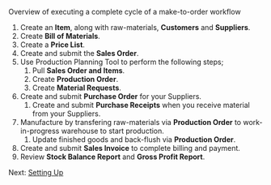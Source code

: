 <p class="lead">Overview of executing a complete cycle of a make-to-order workflow</p>

1. Create an **Item**, along with raw-materials, **Customers** and **Suppliers**.
1. Create **Bill of Materials**.
1. Create a **Price List**.
1. Create and submit the **Sales Order**.
1. Use Production Planning Tool to perform the following steps;
	1. Pull **Sales Order and Items**.
    2. Create **Production Order**.
    3. Create **Material Requests**.
1. Create and submit **Purchase Order** for your Suppliers.
   1. Create and submit **Purchase Receipts** when you receive material from your Suppliers.
1. Manufacture by transfering raw-materials via **Production Order** to work-in-progress warehouse to start production.
   1. Update finished goods and back-flush via **Production Order**.
1. Create and submit **Sales Invoice** to complete billing and payment.
1. Review **Stock Balance Report** and **Gross Profit Report**.

Next: [Setting Up](/user-guide/guide-books/make-to-order/setting-up)